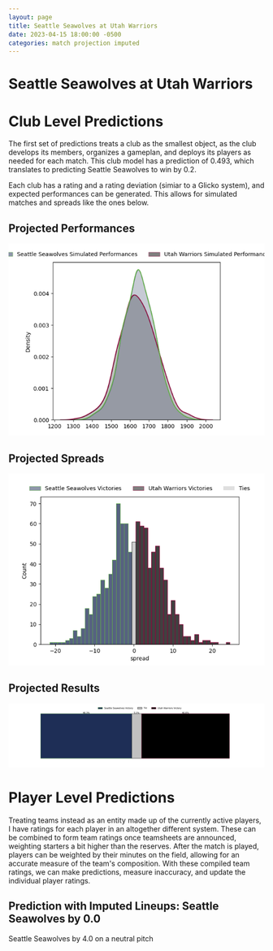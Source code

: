 ```yaml
---  
layout: page  
title: Seattle Seawolves at Utah Warriors  
date: 2023-04-15 18:00:00 -0500  
categories: match projection imputed  
---
```

# Seattle Seawolves at Utah Warriors

# Club Level Predictions


The first set of predictions treats a club as the smallest object, as the club develops its members, organizes a gameplan, and deploys its players as needed for each match. This club model has a prediction of 0.493, which translates to predicting Seattle Seawolves to win by 0.2.

Each club has a rating and a rating deviation (simiar to a Glicko system), and expected performances can be generated. This allows for simulated matches and spreads like the ones below.
## Projected Performances


![Projected Performances](plots/performances_2023-04-15-UtahWarriors-SeattleSeawolves.png)
## Projected Spreads


![Projected Spreads](plots/spreads_2023-04-15-UtahWarriors-SeattleSeawolves.png)
## Projected Results


![Projected Results](plots/resultbar_2023-04-15-UtahWarriors-SeattleSeawolves.png)
# Player Level Predictions


Treating teams instead as an entity made up of the currently active players, I have ratings for each player in an altogether different system. These can be combined to form team ratings once teamsheets are announced, weighting starters a bit higher than the reserves. After the match is played, players can be weighted by their minutes on the field, allowing for an accurate measure of the team's composition. With these compiled team ratings, we can make predictions, measure inaccuracy, and update the individual player ratings.
## Prediction with Imputed Lineups: Seattle Seawolves by 0.0


Seattle Seawolves by 4.0 on a neutral pitch

